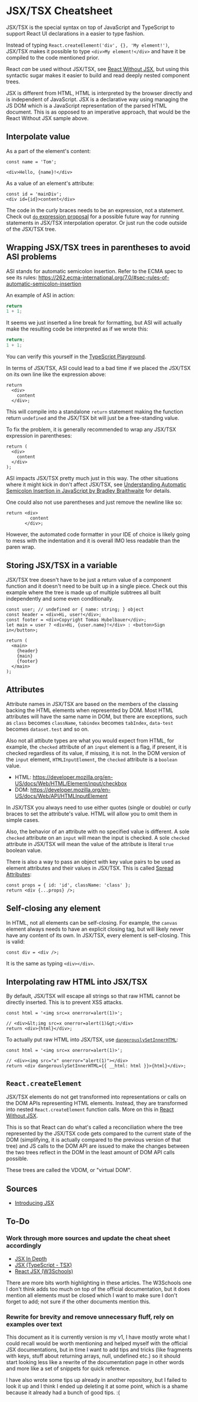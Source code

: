 # JSX/TSX Cheatsheet

JSX/TSX is the special syntax on top of JavaScript and TypeScript to support
React UI declarations in a easier to type fashion.

Instead of typing `React.createElement('div', {}, 'My element!')`, JSX/TSX makes
it possible to type `<div>My element!</div>` and have it be compiled to the code
mentioned prior.

[React Without JSX]: https://reactjs.org/docs/react-without-jsx.html

React _can_ be used without JSX/TSX, see [React Without JSX], but using this
syntactic sugar makes it easier to build and read deeply nested component trees.

JSX is different from HTML, HTML is interpreted by the browser directly and is
independent of JavaScript. JSX is a declarative way using managing the JS DOM
which is a JavaScript representation of the parsed HTML document. This is as
opposed to an imperative approach, that would be the React Without JSX sample
above.

## Interpolate value

As a part of the element's content:

```tsx
const name = 'Tom';

<div>Hello, {name}!</div>
```

As a value of an element's attribute:

```tsx
const id = 'mainDiv';
<div id={id}>content</div>
```

[`do` expression proposal]: https://babeljs.io/docs/en/babel-plugin-proposal-do-expressions

The code in the curly braces needs to be an expression, not a statement. Check
out [`do` expression proposal] for a possible future way for running statements
in JSX/TSX interpolation operator. Or just run the code outside of the JSX/TSX
tree.

## Wrapping JSX/TSX trees in parentheses to avoid ASI problems

ASI stands for automatic semicolon insertion. Refer to the ECMA spec to see its
rules: https://262.ecma-international.org/7.0/#sec-rules-of-automatic-semicolon-insertion

An example of ASI in action:

```ts
return
1 + 1;
```

It seems we just inserted a line break for formatting, but ASI will actually
make the resulting code be interpreted as if we wrote this:

```ts
return;
1 + 1;
```

[TypeScript Playground]: https://www.typescriptlang.org/play

You can verify this yourself in the [TypeScript Playground].

In terms of JSX/TSX, ASI could lead to a bad time if we placed the JSX/TSX on
its own line like the expression above:

```tsx
return
  <div>
    content
  </div>;
```

This will compile into a standalone `return` statement making the function
return `undefined` and the JSX/TSX bit will just be a free-standing value.

To fix the problem, it is generally recommended to wrap any JSX/TSX expression
in parentheses:

```tsx
return (
  <div>
    content
  </div>
);
```

[Understanding Automatic Semicolon Insertion in JavaScript by Bradley Braithwaite]: http://www.bradoncode.com/blog/2015/08/26/javascript-semi-colon-insertion

ASI impacts JSX/TSX pretty much just in this way. The other situations where it
might kick in don't affect JSX/TSX, see
[Understanding Automatic Semicolon Insertion in JavaScript by Bradley Braithwaite]
for details.

One could also not use parentheses and just remove the newline like so:

```tsx
return <div>
         content
       </div>;
```

However, the automated code formatter in your IDE of choice is likely going to
mess with the indentation and it is overall IMO less readable than the paren
wrap.

## Storing JSX/TSX in a variable

JSX/TSX tree doesn't have to be just a return value of a component function and
it doesn't need to be built up in a single piece. Check out this example where
the tree is made up of multiple subtrees all built independently and some even
conditionally.

```tsx
const user; // undefined or { name: string; } object
const header = <div>Hi, user!</div>;
const footer = <div>Copyright Tomas Hubelbauer</div>;
let main = user ? <div>Hi, {user.name}!</div> : <button>Sign in</button>;

return (
  <main>
    {header}
    {main}
    {footer}
  </main>
);
```

## Attributes

Attribute names in JSX/TSX are based on the members of the classing backing the
HTML elements when represented by DOM. Most HTML attributes will have the same
name in DOM, but there are exceptions, such as `class` becomes `className`,
`tabindex` becomes `tabIndex`, `data-test` becomes `dataset.test` and so on.

Also not all attibute types are what you would expect from HTML, for example,
the `checked` attribute of an `input` element is a flag, if present, it is
checked regardless of its value, if missing, it is not. In the DOM version of
the `input` element, `HTMLInputElement`, the `checked` attribute is a `boolean`
value.

- HTML: https://developer.mozilla.org/en-US/docs/Web/HTML/Element/input/checkbox
- DOM: https://developer.mozilla.org/en-US/docs/Web/API/HTMLInputElement

In JSX/TSX you always need to use either quotes (single or double) or curly
braces to set the attribute's value. HTML will allow you to omit them in simple
cases.

Also, the behavior of an attribute with no specified value is different. A sole
`checked` attribute on an `input` will mean the input is checked. A sole
`checked` attribute in JSX/TSX will mean the value of the attribute is literal
`true` boolean value.

[Spread Attributes]: https://reactjs.org/docs/jsx-in-depth.html#spread-attributes

There is also a way to pass an object with key value pairs to be used as element
attributes and their values in JSX/TSX. This is called [Spread Attributes]:

```tsx
const props = { id: 'id', className: 'class' };
return <div {...props} />;
```

## Self-closing any element

In HTML, not all elements can be self-closing. For example, the `canvas` element
always needs to have an explicit closing tag, but will likely never have any
content of its own. In JSX/TSX, every element is self-closing. This is valid:

```tsx
const div = <div />;
```

It is the same as typing `<div></div>`.

## Interpolating raw HTML into JSX/TSX

By default, JSX/TSX will escape all strings so that raw HTML cannot be directly
inserted. This is to prevent XSS attacks.

```tsx
const html = '<img src=x onerror=alert(1)>';

// <div>&lt;img src=x onerror=alert(1)&gt;</div>
return <div>{html}</div>;
```

[`dangerouslySetInnerHTML`]: https://reactjs.org/docs/dom-elements.html#dangerouslysetinnerhtml

To actually put raw HTML into JSX/TSX, use [`dangerouslySetInnerHTML`]:

```tsx
const html = '<img src=x onerror=alert(1)>';

// <div><img src="x" onerror="alert(1)"></div>
return <div dangerouslySetInnerHTML={{ __html: html }}>{html}</div>;
```

## `React.createElement`

JSX/TSX elements do not get transformed into representations or calls on the DOM
APIs representing HTML elements. Instead, they are transformed into nested
`React.createElement` function calls. More on this in [React Without JSX].

This is so that React can do what's called a reconciliation where the tree
represented by the JSX/TSX code gets compared to the current state of the DOM
(simplifying, it is actually compared to the previous version of that tree) and
JS calls to the DOM API are issued to make the changes between the two trees
reflect in the DOM in the least amount of DOM API calls possible.

These trees are called the VDOM, or "virtual DOM".

## Sources

- [Introducing JSX](https://reactjs.org/docs/introducing-jsx.html)

## To-Do

### Work through more sources and update the cheat sheet accordingly

- [JSX In Depth](https://reactjs.org/docs/jsx-in-depth.html)
- [JSX (TypeScript - TSX)](https://www.typescriptlang.org/docs/handbook/jsx.html)
- [React JSX (W3Schools)](https://www.w3schools.com/react/react_jsx.asp)

There are more bits worth highlighting in these articles. The W3Schools one I
don't think adds too much on top of the official documentation, but it does
mention all elements must be closed which I want to make sure I don't forget to
add; not sure if the other documents mention this.

### Rewrite for brevity and remove unnecessary fluff, rely on examples over text

This document as it is currently version is my v1, I have mostly wrote what I
could recall would be worth mentioning and helped myself with the official JSX
documentations, but in time I want to add tips and tricks (like fragments with
keys, stuff about returning arrays, null, undefined etc.) so it should start
looking less like a rewrite of the documentation page in other words and more
like a set of snippets for quick reference.

I have also wrote some tips up already in another repository, but I failed to
look it up and I think I ended up deleting it at some point, which is a shame
because it already had a bunch of good tips. :(
